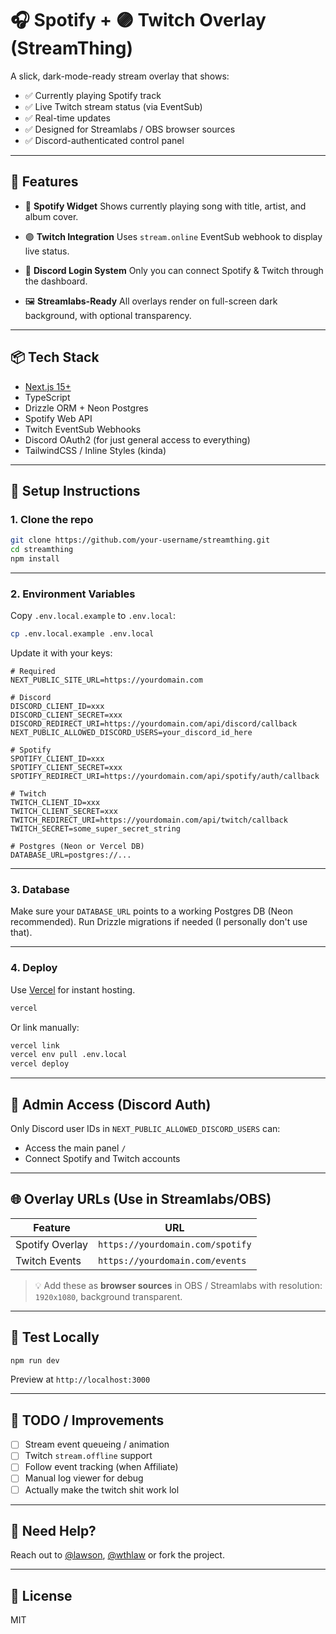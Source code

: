 
# 🎧 Spotify + 🟣 Twitch Overlay (StreamThing)

A slick, dark-mode-ready stream overlay that shows:

- ✅ Currently playing Spotify track
- ✅ Live Twitch stream status (via EventSub)
- ✅ Real-time updates
- ✅ Designed for Streamlabs / OBS browser sources
- ✅ Discord-authenticated control panel

---

## 🚀 Features

- 🎵 **Spotify Widget**
  Shows currently playing song with title, artist, and album cover.

- 🟣 **Twitch Integration**
  Uses `stream.online` EventSub webhook to display live status.

- 🔐 **Discord Login System**
  Only you can connect Spotify & Twitch through the dashboard.

- 🖼️ **Streamlabs-Ready**
  All overlays render on full-screen dark background, with optional transparency.

---

## 📦 Tech Stack

- [Next.js 15+](https://nextjs.org)
- TypeScript
- Drizzle ORM + Neon Postgres
- Spotify Web API
- Twitch EventSub Webhooks
- Discord OAuth2 (for just general access to everything)
- TailwindCSS / Inline Styles (kinda)

---

## 🔧 Setup Instructions

### 1. **Clone the repo**

```bash
git clone https://github.com/your-username/streamthing.git
cd streamthing
npm install
```

---

### 2. **Environment Variables**

Copy `.env.local.example` to `.env.local`:

```bash
cp .env.local.example .env.local
```

Update it with your keys:

```env
# Required
NEXT_PUBLIC_SITE_URL=https://yourdomain.com

# Discord
DISCORD_CLIENT_ID=xxx
DISCORD_CLIENT_SECRET=xxx
DISCORD_REDIRECT_URI=https://yourdomain.com/api/discord/callback
NEXT_PUBLIC_ALLOWED_DISCORD_USERS=your_discord_id_here

# Spotify
SPOTIFY_CLIENT_ID=xxx
SPOTIFY_CLIENT_SECRET=xxx
SPOTIFY_REDIRECT_URI=https://yourdomain.com/api/spotify/auth/callback

# Twitch
TWITCH_CLIENT_ID=xxx
TWITCH_CLIENT_SECRET=xxx
TWITCH_REDIRECT_URI=https://yourdomain.com/api/twitch/callback
TWITCH_SECRET=some_super_secret_string

# Postgres (Neon or Vercel DB)
DATABASE_URL=postgres://...
```

---

### 3. **Database**

Make sure your `DATABASE_URL` points to a working Postgres DB (Neon recommended).
Run Drizzle migrations if needed (I personally don't use that).

---

### 4. **Deploy**

Use [Vercel](https://vercel.com) for instant hosting.

```bash
vercel
```

Or link manually:

```bash
vercel link
vercel env pull .env.local
vercel deploy
```

---

## 🔑 Admin Access (Discord Auth)

Only Discord user IDs in `NEXT_PUBLIC_ALLOWED_DISCORD_USERS` can:

- Access the main panel `/`
- Connect Spotify and Twitch accounts

---

## 🌐 Overlay URLs (Use in Streamlabs/OBS)

| Feature        | URL                            |
|----------------|---------------------------------|
| Spotify Overlay| `https://yourdomain.com/spotify` |
| Twitch Events  | `https://yourdomain.com/events`  |

> 💡 Add these as **browser sources** in OBS / Streamlabs with resolution: `1920x1080`, background transparent.

---

## 🧪 Test Locally

```bash
npm run dev
```

Preview at `http://localhost:3000`

---

## 🧼 TODO / Improvements

- [ ] Stream event queueing / animation
- [ ] Twitch `stream.offline` support
- [ ] Follow event tracking (when Affiliate)
- [ ] Manual log viewer for debug
- [ ] Actually make the twitch shit work lol

---

## 💬 Need Help?

Reach out to [@lawson](https://github.com/oyuh), [@wthlaw](https://discord.com/users/527167786200465418) or fork the project.

---

## 📜 License

MIT
